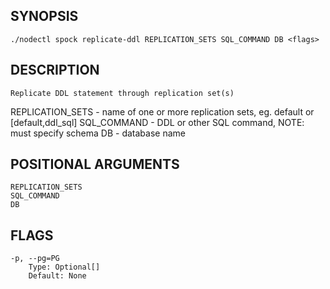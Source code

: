 ## SYNOPSIS
    ./nodectl spock replicate-ddl REPLICATION_SETS SQL_COMMAND DB <flags>
 
## DESCRIPTION
    Replicate DDL statement through replication set(s)
REPLICATION_SETS - name of one or more replication sets, eg. default or [default,ddl_sql]
SQL_COMMAND - DDL or other SQL command, NOTE: must specify schema
DB - database name
 
## POSITIONAL ARGUMENTS
    REPLICATION_SETS
    SQL_COMMAND
    DB
 
## FLAGS
    -p, --pg=PG
        Type: Optional[]
        Default: None
